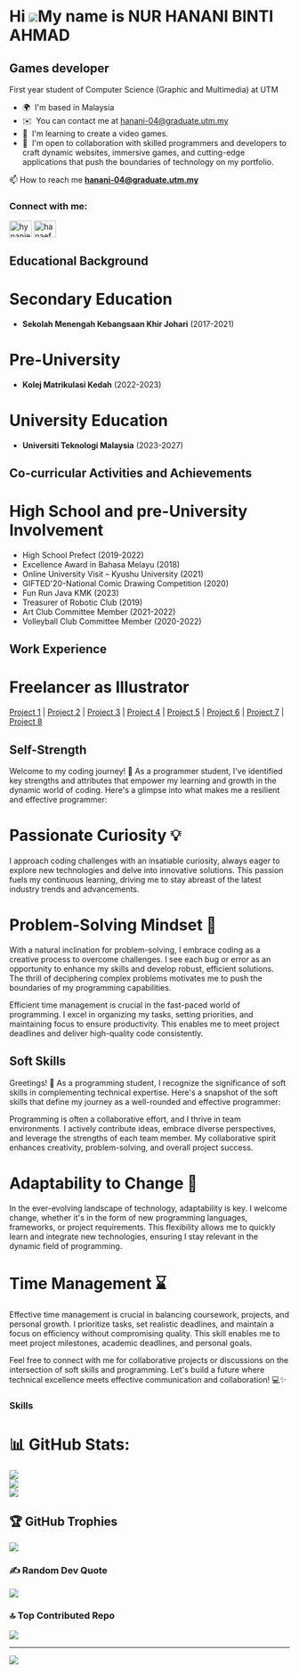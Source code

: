 Hi ![](https://user-images.githubusercontent.com/18350557/176309783-0785949b-9127-417c-8b55-ab5a4333674e.gif)My name is NUR HANANI BINTI AHMAD
==============================================================================================================================================

Games developer
---------------

First year student of Computer Science (Graphic and Multimedia) at UTM

* 🌍  I'm based in Malaysia
* ✉️  You can contact me at [hanani-04@graduate.utm.my](mailto:hanani-04@graduate.utm.my)
* 🧠  I'm learning to create a video games.
* 🤝  I'm open to collaboration with skilled programmers and developers to craft dynamic websites, immersive games, and cutting-edge applications that push the boundaries of technology on my portfolio.

 📫 How to reach me **hanani-04@graduate.utm.my**

<h3 align="left">Connect with me:</h3>
<p align="left">
<a href="https://instagram.com/hynanie" target="blank"><img align="center" src="https://raw.githubusercontent.com/rahuldkjain/github-profile-readme-generator/master/src/images/icons/Social/instagram.svg" alt="hynanie" height="30" width="40" /></a>
<a href="https://discord.gg/hanaefumii" target="blank"><img align="center" src="https://raw.githubusercontent.com/rahuldkjain/github-profile-readme-generator/master/src/images/icons/Social/discord.svg" alt="hanaefumii" height="30" width="40" /></a>
</p>

## Educational Background

# Secondary Education
- **Sekolah Menengah Kebangsaan Khir Johari** (2017-2021)

# Pre-University
- **Kolej Matrikulasi Kedah** (2022-2023)

# University Education
- **Universiti Teknologi Malaysia** (2023-2027)

## Co-curricular Activities and Achievements

# High School and pre-University Involvement
- High School Prefect (2019-2022)
- Excellence Award in Bahasa Melayu (2018)
- Online University Visit – Kyushu University (2021)
- GIFTED'20-National Comic Drawing Competition (2020)
- Fun Run Java KMK (2023)
- Treasurer of Robotic Club (2019)
- Art Club Committee Member (2021-2022)
- Volleyball Club Committee Member (2020-2022)

## Work Experience

# Freelancer as Illustrator

[Project 1](https://github.com/Hynanie/Hynanie/assets/148435826/7b566535-f508-4ad9-92ba-29ed078036cf) | 
[Project 2](https://github.com/Hynanie/Hynanie/assets/148435826/e24228ae-ee2e-4eb5-8f9f-6c23f7762d13) | 
[Project 3](https://github.com/Hynanie/Hynanie/assets/148435826/36ca1aef-e320-4da1-8a6e-1fb518c6e8a9) | 
[Project 4](https://github.com/Hynanie/Hynanie/assets/148435826/de800fe1-8305-49e9-9262-30836596403b) | 
[Project 5](https://github.com/Hynanie/Hynanie/assets/148435826/6876be5e-13d4-4d2d-8508-9915b0bf9b65) | 
[Project 6](https://github.com/Hynanie/Hynanie/assets/148435826/3a8764b4-055e-4471-9d6b-d59c26c8ad7b) | 
[Project 7](https://github.com/Hynanie/Hynanie/assets/148435826/874e96c1-8965-43e0-aad3-a371616d1f86) | 
[Project 8](https://github.com/Hynanie/Hynanie/assets/148435826/e098ad85-f0ed-4420-8dc9-f6abc57e052b)


## Self-Strength

Welcome to my coding journey! 🚀 As a programmer student, I've identified key strengths and attributes that empower my learning and growth in the dynamic world of coding. Here's a glimpse into what makes me a resilient and effective programmer:

# Passionate Curiosity 💡
I approach coding challenges with an insatiable curiosity, always eager to explore new technologies and delve into innovative solutions. This passion fuels my continuous learning, driving me to stay abreast of the latest industry trends and advancements.

# Problem-Solving Mindset 🧠
With a natural inclination for problem-solving, I embrace coding as a creative process to overcome challenges. I see each bug or error as an opportunity to enhance my skills and develop robust, efficient solutions. The thrill of deciphering complex problems motivates me to push the boundaries of my programming capabilities.


Efficient time management is crucial in the fast-paced world of programming. I excel in organizing my tasks, setting priorities, and maintaining focus to ensure productivity. This enables me to meet project deadlines and deliver high-quality code consistently.

## Soft Skills

Greetings! 👋 As a programming student, I recognize the significance of soft skills in complementing technical expertise. Here's a snapshot of the soft skills that define my journey as a well-rounded and effective programmer:

Programming is often a collaborative effort, and I thrive in team environments. I actively contribute ideas, embrace diverse perspectives, and leverage the strengths of each team member. My collaborative spirit enhances creativity, problem-solving, and overall project success.

# Adaptability to Change 🔄
In the ever-evolving landscape of technology, adaptability is key. I welcome change, whether it's in the form of new programming languages, frameworks, or project requirements. This flexibility allows me to quickly learn and integrate new technologies, ensuring I stay relevant in the dynamic field of programming.

# Time Management ⌛
Effective time management is crucial in balancing coursework, projects, and personal growth. I prioritize tasks, set realistic deadlines, and maintain a focus on efficiency without compromising quality. This skill enables me to meet project milestones, academic deadlines, and personal goals.

Feel free to connect with me for collaborative projects or discussions on the intersection of soft skills and programming. Let's build a future where technical excellence meets effective communication and collaboration! 💻✨

### Skills

# 📊 GitHub Stats:
![](https://github-readme-stats.vercel.app/api?username=hynanie&theme=dark&hide_border=false&include_all_commits=false&count_private=false)<br/>
![](https://github-readme-streak-stats.herokuapp.com/?user=hynanie&theme=dark&hide_border=false)<br/>
![](https://github-readme-stats.vercel.app/api/top-langs/?username=hynanie&theme=dark&hide_border=false&include_all_commits=false&count_private=false&layout=compact)

## 🏆 GitHub Trophies
![](https://github-profile-trophy.vercel.app/?username=hynanie&theme=tokyonight&no-frame=false&no-bg=false&margin-w=4)

### ✍️ Random Dev Quote
![](https://quotes-github-readme.vercel.app/api?type=horizontal&theme=tokyonight)

### 🔝 Top Contributed Repo
![](https://github-contributor-stats.vercel.app/api?username=hynanie&limit=5&theme=dark&combine_all_yearly_contributions=true)

---
[![](https://visitcount.itsvg.in/api?id=hynanie&icon=7&color=10)](https://visitcount.itsvg.in)

<!-- Proudly created with GPRM ( https://gprm.itsvg.in ) -->



